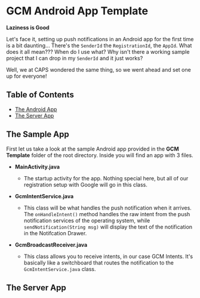 GCM Android App Template
============================

**Laziness is Good**

Let's face it, setting up push notifications in an Android app for the first time is a bit daunting... There's the <code>SenderId</code> the <code>RegistrationId</code>, the <code>AppId</code>. What does it all mean??? When do I use what? Why isn't there a working sample project that I can drop in my <code>SenderId</code> and it just works? 

Well, we at CAPS wondered the same thing, so we went ahead and set one up for everyone!

## Table of Contents

* [The Android App](#the-sample-app)
* [The Server App](#the-server-app)

## The Sample App

First let us take a look at the sample Android app provided in the **GCM Template** folder of the root directory. Inside you will find an app with 3 files.

* **MainActivity.java**
    * The startup activity for the app. Nothing special here, but all of our registration setup with Google will go in this class.
    
* **GcmIntentService.java**
    * This class will be what handles the push notification when it arrives. The <code>onHandleIntent()</code> method handles the raw intent from the push notification services of the operating system, while <code>sendNotification(String msg)</code> will display the text of the notification in the Notifcation Drawer.
    
* **GcmBroadcastReceiver.java**
    * This class allows you to receive intents, in our case GCM Intents. It's basically like a switchboard that routes the notification to the <code>GcmIntentService.java</code> class.

## The Server App

